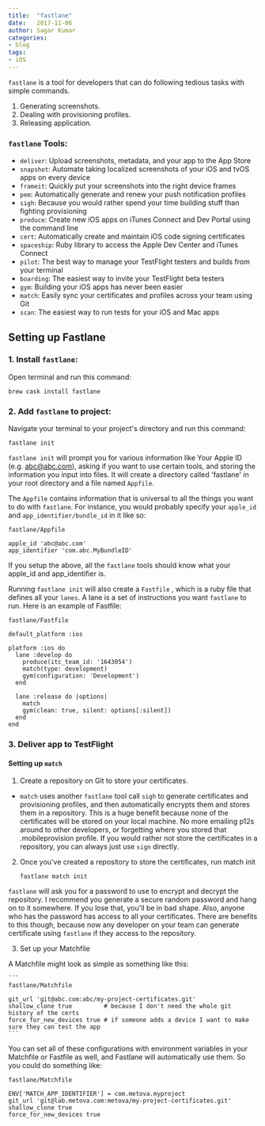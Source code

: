 ```yaml
---
title:  "fastlane"
date:   2017-11-06
author: Sagar Kumar
categories:
- blog
tags:
- iOS
---
```


`fastlane` is a tool for developers that can do following tedious tasks with simple commands.

1. Generating screenshots.
2. Dealing with provisioning profiles.
3. Releasing application.

### `fastlane` Tools:

* `deliver`: Upload screenshots, metadata, and your app to the App Store
* `snapshot`: Automate taking localized screenshots of your iOS and tvOS apps on every device
* `frameit`: Quickly put your screenshots into the right device frames
* `pem`: Automatically generate and renew your push notification profiles
* `sigh`: Because you would rather spend your time building stuff than fighting provisioning
* `produce`: Create new iOS apps on iTunes Connect and Dev Portal using the command line
* `cert`: Automatically create and maintain iOS code signing certificates
* `spaceship`: Ruby library to access the Apple Dev Center and iTunes Connect
* `pilot`: The best way to manage your TestFlight testers and builds from your terminal
* `boarding`: The easiest way to invite your TestFlight beta testers
* `gym`: Building your iOS apps has never been easier
* `match`: Easily sync your certificates and profiles across your team using Git
* `scan`: The easiest way to run tests for your iOS and Mac apps


## Setting up Fastlane

### 1. Install `fastlane`:
Open terminal and run this command:

 `brew cask install fastlane`

### 2. Add `fastlane` to project:
Navigate your terminal to your project's directory and run this command:

`fastlane init`

`fastlane init` will prompt you for various information like Your Apple ID (e.g. abc@abc.com), asking if you want to use certain tools, and storing the information you input into files. It will create a directory called 'fastlane' in your root directory and a file named `Appfile`.

The `Appfile` contains information that is universal to all the things you want to do with `fastlane`. For instance, you would probably specify your `apple_id` and `app_identifier/bundle_id` in it like so:

  ```
  fastlane/Appfile

  apple_id 'abc@abc.com'
  app_identifier 'com.abc.MyBundleID'

  ```
If you setup the above, all the `fastlane` tools should know what your apple_id and app_identifier is.

Running `fastlane init` will also create a `Fastfile` , which is a ruby file that defines all your `lanes`. A lane is a set of instructions you want `fastlane` to run. Here is an example of Fastfile:

  ```
  fastlane/Fastfile

  default_platform :ios

  platform :ios do
    lane :develop do
      produce(itc_team_id: '1643054')
      match(type: development)
      gym(configuration: 'Development')
    end

    lane :release do |options|
      match
      gym(clean: true, silent: options[:silent])
    end
  end

  ```

### 3. Deliver app to TestFlight

#### Setting up `match`
1. Create a repository on Git to store your certificates.

  * `match` uses another `fastlane` tool call `sigh` to generate certificates and provisioning profiles, and then automatically encrypts them and stores them in a repository. This is a huge benefit because none of the certificates will be stored on your local machine. No more emailing p12s around to other developers, or forgetting where you stored that .mobileprovision profile. If you would rather not store the certificates in a repository, you can always just use `sign` directly.

2. Once you've created a repository to store the certificates, run match init

      ```
      fastlane match init

      ```
  `fastlane` will ask you for a password to use to encrypt and decrypt the repository. I recommend you generate a secure random password and hang on to it somewhere. If you lose that, you'll be in bad shape. Also, anyone who has the password has access to all your certificates. There are benefits to this though, because now any developer on your team can generate certificate using `fastlane` if they access to the repository.

3. Set up your Matchfile

  A Matchfile might look as simple as something like this:

    ```
    fastlane/Matchfile

    git_url 'git@abc.com:abc/my-project-certificates.git'
    shallow_clone true         # because I don't need the whole git history of the certs
    force_for_new_devices true # if someone adds a device I want to make sure they can test the app
    ```
  You can set all of these configurations with environment variables in your Matchfile or Fastfile as well, and Fastlane will automatically use them. So you could do something like:

  ```
  fastlane/Matchfile

  ENV['MATCH_APP_IDENTIFIER'] = com.metova.myproject
  git_url 'git@lab.metova.com:metova/my-project-certificates.git'
  shallow_clone true
  force_for_new_devices true
  ```

